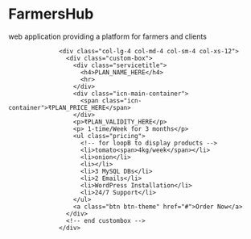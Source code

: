 # FarmersHub
 web application providing a platform for farmers and clients

                  <div class="col-lg-4 col-md-4 col-sm-4 col-xs-12">
                    <div class="custom-box">
                      <div class="servicetitle">
                        <h4>PLAN_NAME_HERE</h4>
                        <hr>
                      </div>
                      <div class="icn-main-container">
                        <span class="icn-container">‎₹PLAN_PRICE_HERE</span>
                      </div>
                      <p>‎₹PLAN_VALIDITY_HERE</p>
                      <p>‎ 1-time/Week for 3 months</p>
                      <ul class="pricing">
                        <!-- for loopB to display products -->
                        <li>tomato<span>4kg/week</span></li> 
                        <li>onion</li>
                        <li></li>
                        <li>3 MySQL DBs</li>
                        <li>2 Emails</li>
                        <li>WordPress Installation</li>
                        <li>24/7 Support</li>
                      </ul>
                      <a class="btn btn-theme" href="#">Order Now</a>
                    </div>
                    <!-- end custombox -->
                  </div>